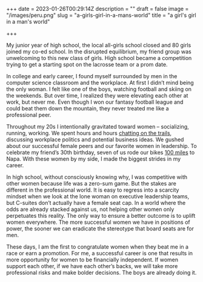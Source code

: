 +++
date = 2023-01-26T00:29:14Z
description = ""
draft = false
image = "/images/peru.png"
slug = "a-girls-girl-in-a-mans-world"
title = "a girl's girl in a man's world"

+++

My junior year of high school, the local all-girls school closed and 80 girls joined my co-ed school. In the disrupted equilibrium, my friend group was unwelcoming to this new class of girls. High school became a competition trying to get a starting spot on the lacrosse team or a prom date.

In college and early career, I found myself surrounded by men in the computer science classroom and the workplace. At first I didn’t mind being the only woman. I felt like one of the boys, watching football and skiing on the weekends. But over time, I realized they were elevating each other at work, but never me. Even though I won our fantasy football league and could beat them down the mountain, they never treated me like a professional peer.

Throughout my 20s I intentionally gravitated toward women – socializing, running, working. We spent hours and hours [chatting on the trails](/posts/betting-on-myself/), discussing workplace politics and potential business ideas. We gushed about our successful female peers and our favorite women in leadership. To celebrate my friend’s 30th birthday, seven of us rode our bikes [100 miles](https://www.strava.com/activities/5540418052) to Napa. With these women by my side, I made the biggest strides in my career.

In high school, without consciously knowing why, I was competitive with other women because life was a zero-sum game. But the stakes are different in the professional world. It is easy to regress into a scarcity mindset when we look at the lone woman on executive leadership teams, but C-suites don’t actually have a female seat cap. In a world where the odds are already stacked against us, not helping other women only perpetuates this reality. The only way to ensure a better outcome is to uplift women everywhere. The more successful women we have in positions of power, the sooner we can eradicate the stereotype that board seats are for men.

These days, I am the first to congratulate women when they beat me in a race or earn a promotion. For me, a successful career is one that results in more opportunity for women to be financially independent. If women support each other, if we have each other’s backs, we will take more professional risks and make bolder decisions. The boys are already doing it.
